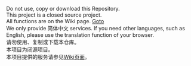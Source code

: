 Do not use, copy or download this Repository.<br/>
This project is a closed source project.<br/>
All functions are on the Wiki page. [Goto](../../wiki)<br/>
We only provide 简体中文 services. If you need other languages, such as English, please use the translation function of your browser.<br/>
请勿使用、复制或下载本仓库。<br/>
本项目为闭源项目。<br/>
本项目提供的服务请参见[Wiki页面](../../wiki)。<br/>
